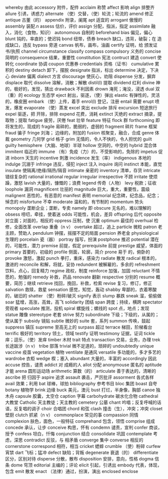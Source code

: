 whereby 由此
accessory 附件，配件
acclaim 称赞
affect 影响
align 排整齐
allure 引诱，诱惑力
alternate （使）交替，（使）轮流；轮流的
amend 修正
antique 古董（的）
appendix 附录，阑尾
apt 适宜的
arrogant 傲慢的
assembly 装配.n
assess 估价，评价
assign 分配，指派，指定
assimilate 融入，消化（食物，知识）
autonomous 自制的
beforehand
bias 偏见，偏心
blunt 钝的，率直的；使迟钝
bond 纽带，债券
breach 缺口，违背，破裂；在 造成缺口，违反
bypass 旁道
canvas 帆布，画布，油画
certify 证明，给 颁发证书/执照
channel
circumstance
classify
compass
compulsory 义务的
concise 简明的
consequence 结果，重要性
constitution 宪法
contruct 建造
convert 使转化
coordinate 协调
coupon 优惠券
credentials 资格（证书）
cumulative 累积的
destiny 
detach 卸下，摆脱
designate 指派，标出
determine 决定，下决心
deviate 偏离
dialect 方言
discourage 使灰心，劝阻
dispense 分发，摒弃
displace 取代
dissolve 溶解，消散；解散
distil(l) 提取
dividend 红利
divine 神的，极好的，发现，猜出
drawback 不利因素
drown 淹死；淹没，浸透
dual 双（重）的
ecology 生态学
eject 射出，驱逐，（使）弹出
elastic 有弹性的，灵活的，橡皮圈
embark （使）上传，着手
enrol(l) 登记，注册
entail 需要
erupt 喷发，爆发
evaporate （使）蒸发
excel 突出
exclude 排斥
excursion 短途旅行
expel 驱逐，把 开除，排除
expend 花费，消耗
extinct 灭绝的
extract 摘录，提取物；提取
fatigue 疲劳，厌倦
feat 壮举
feature 特征
flock 群
forthcoming 即将发生的，现成的
fragile 易碎的，脆弱的，虚弱的
fragment 碎片
frame 框架
fraud 骗子
fringe 刘海； 边缘的，附加的
fusion 核聚变，融合，合成
genre 体裁
geometry 几何学
grid 格子
grim 无情的，令人不快的，令人担忧的
guilt guilty
hemisphere（大脑、地球）半球
hollow 空洞的，中空的
hybrid 混合体
immitent 临近的
immune （有）免疫（力）的，不受影响的，免除的
impetus 促进
inborn 天生的
incentive 刺激
incidence 发生（率）
indigenous 本地的
indulge 沉溺于
infringe 违反，侵犯
inject 注入 
inquire 询问
instinct 本能，直觉
insulate 使隔离/绝缘/隔热/隔音
intimate 亲密的
inventory 清单，存货
intricate 错综复杂的
rational irrational
regular irregular 
irrespective 不顾
irritate 使烦躁，激怒
lavish 大量的，慷慨的；浪费
legend 传奇（人物）
levy 税款；征收
loophole 漏洞
magnificent 壮丽的
magnitude 巨大，重大，重要性，震级
malignent 恶性的，有恶意的
manifest 表明
memorial 纪念碑，纪念品，纪念；悼念的
misfortune 不幸
moderate 温和的，有节制的
momentum 势头
monopoly 垄断企业；垄断，专卖
namely 即
obscure 无名的，难以理解的
obsess 唠叨，牵挂，使着迷
odds 可能性，机会，差异
offspring 后代
opposite 对立面；对面的，相反的
oppress 压制，使 沉重
optimum 最佳的
overhual 检修，全面改革
overlap 重叠（n v）
overtake 超过，追上
particle 微粒
patron 老主顾，赞助人
pendulum 钟摆，摇摆不定的局面
pension 养老金
physiological 生理的
porcelain 瓷（器）
portray 描写，扮演
postphone 推迟
potential 潜在的，可能性，潜力
premise 前提，假定
prerequisite 前提
prestige 威望，体面的
primary 首要的，初级的
profile 侧面，轮廓，简介
prone 易于 的，俯卧的
provoke 激怒，激起
punch 拳打，重床，感染力 
radiate 散发
radical 根本的，激进的
reconcile 和解，将就，妥协
redundent 被解雇的，多余的
refreshment 饮料，点心，回复精力
regime 政权，制度
reinforce 加强，加固
reluctant 不情愿的，勉强的
remedy 补救，药品
renovate 翻新
respective 分别的
resume 概要，简历；继续
retrieve 找回，挽回，补救，检索
revise 复习，修订，修正
salvation 救赎，救星
sensation 感觉，知觉，轰动
shabby 卑鄙的，衣着寒酸的，破旧的
shatter （使）粉碎/破灭
signify 表示
slump 暴跌
sneak 溜，偷偷做
soar 猛增，高涨，高耸，高飞
solidarity 团结
span 跨度；持续，横跨
spectator 旁观者
speculate 推测，投机
spiral 螺旋线；螺线的
spot 点，地点；发现
statue 雕像
stereotype 老套
strive 努力
subordinate 下级；下级的，从属的；使从属于
subsidy 镜贴
subtle 微妙的
suite 套，系列
summon 传唤，鼓起
suppress 镇压
supreme 至高无上的
surpass 超过
terrace 梯田，阶梯看台
terrific 极好的
territory 领土，领域
testify 证明
testimony 证据，证词
tickle 痒；逗乐，（使）发痒
timber 木材
trait 特点
transaction 交易，业务，办理
trek 长途跋涉（n v）
tribe 部落
trivial 微不足道的，琐碎的
undoubtedly
unique
vaccine 疫苗
vegetation 植物
ventilate 是通风
versatile 多功能的，多才多艺的
wardrobe 衣柜
wedge 楔；塞入
abundant 大量的，丰富的
accordingly 因此 
accuse 控告，谴责
addict 对 成瘾的人
allot 分配
anonymouse 匿名的
aptitude 才能
arena 圆形运动场
arithmetic 算数（的）
articulate 善于表达的，清晰的
ascribe 把 归因于
aspire 追求
assault 袭击，严厉批评
assorment 各式各样
avail 效果；利用
bat 球棒，球拍
bibliography 参考书目
bloc 集团
boast 自夸
botany 植物学
brink 边缘
buck 美元，澳元
bust 打烂，半身像，胸部
canoe 独木舟
capsule 胶囊，太空仓
caption 字幕
carbohydrate 碳水化合物
cathedral 大教堂
Catholic 天主教徒；天主教的
cemetery 公墓
chant 吟唱；反复呼喊的话语，反复唱的调子
choir 合唱团
chord 和弦
clash 撞击（生），冲突；冲突
closet 壁厨
clutch 抓紧（n v）
commonplace 常见的事
compassion 同情
complexion 肤色，面色，一般特征
comprehand 包含，领悟
comprise 组成
concede 承认，让步
conceive 构思，怀有
condemn 谴责，宣判
confer 商谈，授予
confess 坦白，忏悔
conjunction 结合
consolidate 巩固
contemplate 考虑，深思
contradict 反驳，与 相矛盾
converge 集中
converse 相反的
cornerstone 
correspond 相符，相当
cricket 蟋蟀
crumble （使）粉碎
curfew 宵禁 
dart 飞标；猛冲
defect 缺陷；背叛
degenerate 衰退（的）
differentiate 区分，区别对待
disperse 分散，散布
disposition 安排，意向，性格
dogma 信条
dome 穹顶
editorial 主编的；评论
elicit 引起，引诱出
embody 代表，体现，包含
emit 散发
enact （法律）通过，扮演，演出
enclosed enclose

